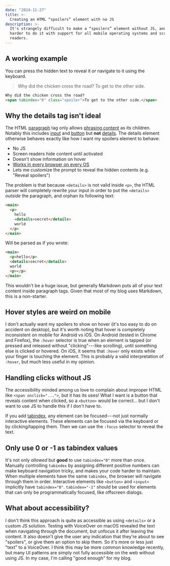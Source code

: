 ```yaml
---
date: "2024-11-27"
title: >-
  Creating an HTML “spoilers” element with no JS
description: >-
  It's strangely difficult to make a “spoilers” element without JS, and even
  harder to do it with support for all mobile operating systems and screen
  readers.
---
```


## A working example

You can press the hidden text to reveal it _or_ navigate to it using the
keyboard.

> Why did the chicken cross the road? <span tabindex="0" class="spoiler">To get
> to the other side.</span>

<!-- prettier-ignore -->
```md
Why did the chicken cross the road?
<span tabindex="0" class="spoiler">To get to the other side.</span>
```

## Why the details tag isn't ideal

The HTML
[paragraph](https://developer.mozilla.org/en-US/docs/Web/HTML/Element/p) tag
only allows
[phrasing content](https://developer.mozilla.org/en-US/docs/Web/HTML/Content_categories#phrasing_content)
as its children. Notably this includes
[input](https://developer.mozilla.org/en-US/docs/Web/HTML/Element/input) and
[button](https://developer.mozilla.org/en-US/docs/Web/HTML/Element/button) but
**not**
[details](https://developer.mozilla.org/en-US/docs/Web/HTML/Element/details).
The details element otherwise behaves exactly like how I want my spoilers
element to behave:

- No JS
- Screen readers hide content until activated
- Doesn't show information on hover
- [Works in every browser on every OS](https://caniuse.com/details)
- Lets me customize the prompt to reveal the hidden contents (e.g. "Reveal
  spoilers")

The problem is that because `<details>` is not valid inside `<p>`, the HTML
parser will completely rewrite your input in order to put the `<details>`
_outside_ the paragraph, and orphan its following text:

```html
<main>
  <p>
    hello
    <details>secret</details>
    world
  </p>
</main>
```

Will be parsed as if you wrote:

```html
<main>
  <p>hello</p>
  <details>secret</details>
  world
  <p></p>
</main>
```

This wouldn't be a huge issue, but generally Markdown puts all of your text
content inside paragraph tags. Given that most of my blog uses Markdown, this is
a non-starter.

<aside class="infobox">

## Hover styles are weird on mobile

I don't actually want my spoilers to show on hover (it's too easy to do on
accident on desktop), but it's worth noting that hover is completely
inconsistent on mobile for Android vs iOS. On Android (tested in Chrome and
Firefox), the `:hover` selector is true when an element is tapped (or pressed
and released without "clicking"---like scrolling), until something else is
clicked or hovered. On iOS, it seems that `:hover` only exists while your finger
is touching the element. This is probably a valid interpretation of `:hover`,
but much less useful in my opinion.

</aside>

## Handling clicks without JS

The accessibility minded among us love to complain about improper HTML like
`<span onclick="...">`, but it has its uses! What I want is a button that
reveals content when clicked, so a `<button>` would be correct... but I don't
want to use JS to handle this if I don't have to.

If you add
[tabindex](https://developer.mozilla.org/en-US/docs/Web/HTML/Global_attributes/tabindex),
any element can be focused---not just normally interactive elements. These
elements can be focused via the keyboard or by clicking/tapping them. Then we
can use the `:focus` selector to reveal the text.

<aside class="infobox">

## Only use 0 or -1 as tabindex values

It's not only _allowed_ but **good** to use `tabindex="0"` more than once.
Manually controlling `tabindex` by assigning different positive numbers can make
keyboard navigation tricky, and makes your code harder to maintain. When
multiple elements have the same `tabindex`, the browser will navigate through
them in order. Interactive elements like `<button>` and `<input>` implicitly
have `tabindex="0"`. `tabindex="-1"` should be used for elements that can only
be programmatically focused, like offscreen dialogs.

</aside>

## What about accessibility?

I don't think this approach is quite as accessible as using `<details>` or a
custom JS solution. Testing with VoiceOver on macOS revealed the text when
navigating through the document, but unfocus it after leaving the content. It
also doesn't give the user any indication that they're about to see "spoilers",
or give them an option to skip them. So it's more or less just "text" to a
VoiceOver. I think this may be more common knowledge recently, but many UI
patterns are simply not fully accessible on the web without using JS. In my
case, I'm calling "good enough" for my blog.
